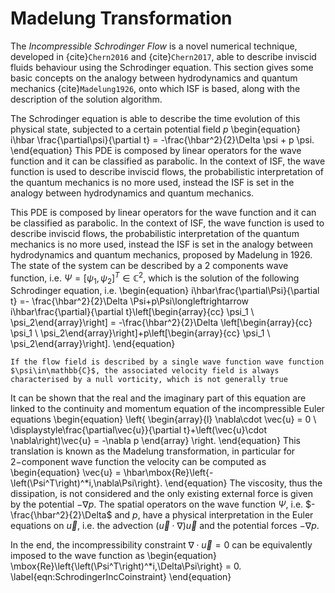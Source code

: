 # Madelung Transformation

The *Incompressible Schrodinger Flow* is a novel numerical technique, developed in {cite}`Chern2016` and {cite}`Chern2017`, able to describe inviscid fluids behaviour using the Schrodinger equation. This section gives some basic concepts on the analogy between hydrodynamics and quantum mechanics {cite}`Madelung1926`, onto which ISF is based, along with the description of the solution algorithm.

The Schrodinger equation is able to describe the time evolution of this physical state, subjected to a certain potential field $p$
\begin{equation}
    i\hbar \frac{\partial\psi}{\partial t} = -\frac{\hbar^2}{2}\Delta \psi + p \psi.
\end{equation}
This PDE is composed by linear operators for the wave function and it can be classified as parabolic. In the context of ISF, the wave function is used to describe inviscid flows, the probabilistic interpretation of the quantum mechanics is no more used, instead the ISF is set in the analogy between hydrodynamics and quantum mechanics.

This PDE is composed by linear operators for the wave function and it can be classified as parabolic. In the context of ISF, the wave function is used to describe inviscid flows, the probabilistic interpretation of the quantum mechanics is no more used, instead the ISF is set in the analogy between hydrodynamics and quantum mechanics, proposed by Madelung in 1926. The state of the system can be described by a 2 components wave function, i.e. $\Psi=[\psi_1,\psi_2]^T\in\mathbb{C}^2$, which is the solution of the following Schrodinger equation, i.e.
\begin{equation}
    i\hbar\frac{\partial\Psi}{\partial t} =- \frac{\hbar^2}{2}\Delta \Psi+p\Psi\longleftrightarrow
    i\hbar\frac{\partial}{\partial t}\left[\begin{array}{cc} \psi_1 \\ \psi_2\end{array}\right] = -\frac{\hbar^2}{2}\Delta \left[\begin{array}{cc} \psi_1 \\ \psi_2\end{array}\right]+p\left[\begin{array}{cc} \psi_1 \\ \psi_2\end{array}\right].
\end{equation}
```{note}
If the flow field is described by a single wave function wave function $\psi\in\mathbb{C}$, the associated velocity field is always characterised by a null vorticity, which is not generally true
```
It can be shown that the real and the imaginary part of this equation are linked to the continuity and momentum equation of the incompressible Euler equations
\begin{equation}
    \left\{
    \begin{array}{l}
        \nabla\cdot \vec{u} = 0 \\
        \displaystyle\frac{\partial\vec{u}}{\partial t}+\left(\vec{u}\cdot \nabla\right)\vec{u} = -\nabla p
    \end{array}
    \right.
\end{equation}
This translation is known as the Madelung transformation, in particular for $2-$component wave function the velocity can be computed as
\begin{equation}
    \vec{u} = \hbar\mbox{Re}\left\{-\left(\Psi^T\right)^*i\,\nabla\Psi\right\}.
\end{equation}
The viscosity, thus the dissipation, is not considered and the only existing external force is given by the potential $-\nabla p$. The spatial operators on the wave function $\Psi$, i.e. $-\frac{\hbar^2}{2}\Delta$ and $p$, have a physical interpretation in the Euler equations on $\vec{u}$, i.e. the advection $\left(\vec{u}\cdot \nabla\right)\vec{u}$ and the potential forces $-\nabla p$.

In the end, the incompressibility constraint $\nabla \cdot \vec{u}=0$ can be equivalently imposed to the wave function as
\begin{equation}
    \mbox{Re}\left\{\left(\Psi^T\right)^*i\,\Delta\Psi\right\} = 0.
    \label{eqn:SchrodingerIncCoinstraint}
\end{equation}